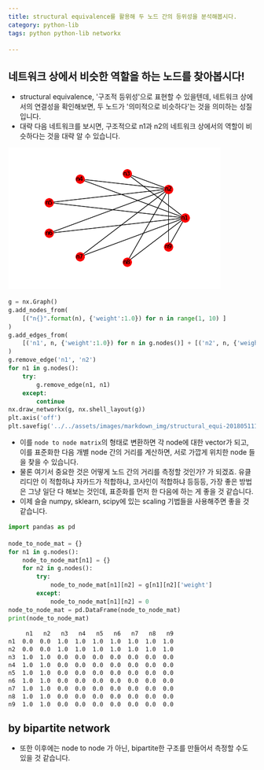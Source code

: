 ```yaml
---
title: structural equivalence를 활용해 두 노드 간의 등위성을 분석해봅시다. 
category: python-lib
tags: python python-lib networkx 

---
```


## 네트워크 상에서 비슷한 역할을 하는 노드를 찾아봅시다!

- structural equivalence, '구조적 등위성'으로 표현할 수 있을텐데, 네트워크 상에서의 연결성을 확인해보면, 두 노드가 '의미적으로 비슷하다'는 것을 의미하는 성질입니다. 
- 대략 다음 네트워크를 보시면, 구조적으로 n1과 n2의 네트워크 상에서의 역할이 비슷하다는 것을 대략 알 수 있습니다. 

![structural_sample_graph](/assets/images/markdown_img/structural_equi-201805111758.png)

```python
g = nx.Graph()
g.add_nodes_from(
    [("n{}".format(n), {'weight':1.0}) for n in range(1, 10) ]
)
g.add_edges_from(
    [('n1', n, {'weight':1.0}) for n in g.nodes()] + [('n2', n, {'weight':1.0}) for n in g.nodes()]
)
g.remove_edge('n1', 'n2')
for n1 in g.nodes():
    try:
        g.remove_edge(n1, n1)
    except:
        continue
nx.draw_networkx(g, nx.shell_layout(g))
plt.axis('off')
plt.savefig('../../assets/images/markdown_img/structural_equi-201805111758.png')
```

- 이를 `node to node matrix`의 형태로 변환하면 각 node에 대한 vector가 되고, 이를 표준화한 다음 개별 node 간의 거리를 계산하면, 서로 가깝게 위치한 node 들을 찾을 수 있습니다. 
- 물론 여기서 중요한 것은 어떻게 노드 간의 거리를 측정할 것인가? 가 되겠죠. 유클리디안 이 적합하냐 자카드가 적합하냐, 코사인이 적합하냐 등등등, 가장 좋은 방법은 그냥 일단 다 해보는 것인데, 표준화를 먼저 한 다음에 하는 게 좋을 것 같습니다.
- 이제 슬슬 numpy, sklearn, scipy에 있는 scaling 기법들을 사용해주면 좋을 것 같습니다.

```python
import pandas as pd

node_to_node_mat = {}
for n1 in g.nodes():
    node_to_node_mat[n1] = {}
    for n2 in g.nodes():
        try:
            node_to_node_mat[n1][n2] = g[n1][n2]['weight']
        except:
            node_to_node_mat[n1][n2] = 0
node_to_node_mat = pd.DataFrame(node_to_node_mat)
print(node_to_node_mat)
```
```
     n1   n2   n3   n4   n5   n6   n7   n8   n9
n1  0.0  0.0  1.0  1.0  1.0  1.0  1.0  1.0  1.0
n2  0.0  0.0  1.0  1.0  1.0  1.0  1.0  1.0  1.0
n3  1.0  1.0  0.0  0.0  0.0  0.0  0.0  0.0  0.0
n4  1.0  1.0  0.0  0.0  0.0  0.0  0.0  0.0  0.0
n5  1.0  1.0  0.0  0.0  0.0  0.0  0.0  0.0  0.0
n6  1.0  1.0  0.0  0.0  0.0  0.0  0.0  0.0  0.0
n7  1.0  1.0  0.0  0.0  0.0  0.0  0.0  0.0  0.0
n8  1.0  1.0  0.0  0.0  0.0  0.0  0.0  0.0  0.0
n9  1.0  1.0  0.0  0.0  0.0  0.0  0.0  0.0  0.0
```

## by bipartite network 

- 또한 이후에는 node to node 가 아닌, bipartite한 구조를 만들어서 측정할 수도 있을 것 같습니다. 